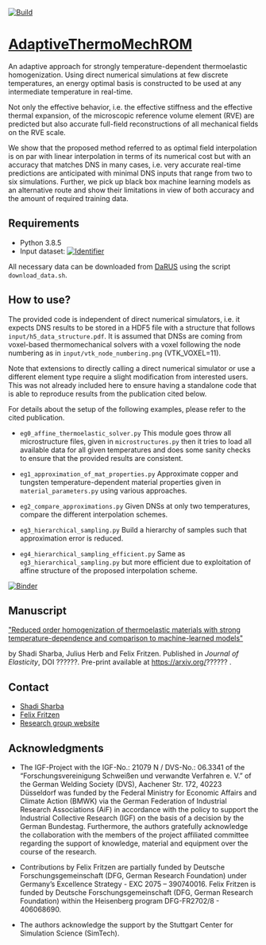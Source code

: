 <!--
https://docs.github.com/en/actions/quickstart
https://docs.github.com/en/actions/automating-builds-and-tests/building-and-testing-python
 -->
[![Build](https://github.com/DataAnalyticsEngineering/AdaptiveThermoMechROM/actions/workflows/github-actions.yml/badge.svg?branch=main)](https://github.com/DataAnalyticsEngineering/AdaptiveThermoMechROM/actions/workflows/github-actions.yml)

# [AdaptiveThermoMechROM](https://github.com/DataAnalyticsEngineering/AdaptiveThermoMechROM)

An adaptive approach for strongly temperature-dependent thermoelastic homogenization. Using direct numerical simulations at few
discrete temperatures, an energy optimal basis is constructed to be used at any intermediate temperature in real-time.

Not only the effective behavior, i.e. the effective stiffness and the effective thermal expansion, of the microscopic reference
volume element (RVE) are predicted but also accurate full-field reconstructions of all mechanical fields on the RVE scale.

We show that the proposed method referred to as optimal field interpolation is on par with linear interpolation in terms of its
numerical cost but with an accuracy that matches DNS in many cases, i.e. very accurate real-time predictions are anticipated with
minimal DNS inputs that range from two to six simulations. Further, we pick up black box machine learning models as an alternative
route and show their limitations in view of both accuracy and the amount of required training data.

## Requirements

- Python 3.8.5
- Input
  dataset: [![Identifier](https://img.shields.io/badge/doi-10.18419%2Fdarus--2822-d45815.svg)](https://doi.org/10.18419/darus-2822)

All necessary data can be downloaded from [DaRUS](https://darus.uni-stuttgart.de/) using the script `download_data.sh`.

## How to use?

The provided code is independent of direct numerical simulators, i.e. it expects DNS results to be stored in a HDF5 file with a
structure that follows `input/h5_data_structure.pdf`. It is assumed that DNSs are coming from voxel-based thermomechanical solvers
with a voxel following the node numbering as in `input/vtk_node_numbering.png` (VTK_VOXEL=11).

Note that extensions to directly calling a direct numerical simulator or use a different element type require a slight
modification from interested users. This was not already included here to ensure having a standalone code that is able to
reproduce results from the publication cited below.

For details about the setup of the following examples, please refer to the cited publication.

- `eg0_affine_thermoelastic_solver.py`
  This module goes throw all microstructure files, given in `microstructures.py` then it tries to load all available data for all
  given temperatures and does some sanity checks to ensure that the provided results are consistent.

- `eg1_approximation_of_mat_properties.py`
  Approximate copper and tungsten temperature-dependent material properties given in `material_parameters.py` using various
  approaches.

- `eg2_compare_approximations.py`
  Given DNSs at only two temperatures, compare the different interpolation schemes.

- `eg3_hierarchical_sampling.py`
  Build a hierarchy of samples such that approximation error is reduced.

- `eg4_hierarchical_sampling_efficient.py`
  Same as `eg3_hierarchical_sampling.py` but more efficient due to exploitation of affine structure of the proposed interpolation
  scheme.

<!-- https://mybinder.readthedocs.io/en/latest/using/config_files.html -->
[![Binder](https://mybinder.org/badge_logo.svg)](https://mybinder.org/v2/gh/DataAnalyticsEngineering/AdaptiveThermoMechROM/HEAD)

## Manuscript

["Reduced order homogenization of thermoelastic materials with strong temperature-dependence and comparison to machine-learned models"](https://??????)

by Shadi Sharba, Julius Herb and Felix Fritzen. Published in *Journal of Elasticity*, DOI ??????. Pre-print available
at https://arxiv.org/?????? .

## Contact

* [Shadi Sharba](mailto:shadi.sharba@mib.uni-stuttgart.de)
* [Felix Fritzen](mailto:fritzen@mib.uni-stuttgart.de)
* [Research group website](http://www.mib.uni-stuttgart.de/dae)

## Acknowledgments

- The IGF-Project with the IGF-No.: 21079 N / DVS-No.: 06.3341 of the “Forschungsvereinigung Schweißen und verwandte Verfahren e.
  V.” of the German Welding Society (DVS), Aachener Str. 172, 40223 Düsseldorf was funded by the Federal Ministry for Economic
  Affairs and Climate Action (BMWK) via the German Federation of Industrial Research Associations (AiF) in accordance with the
  policy to support the Industrial Collective Research (IGF) on the basis of a decision by the German Bundestag. Furthermore, the
  authors gratefully acknowledge the collaboration with the members of the project affiliated committee regarding the support of
  knowledge, material and equipment over the course of the research.

- Contributions by Felix Fritzen are partially funded by Deutsche Forschungsgemeinschaft (DFG, German Research Foundation) under
  Germany’s Excellence Strategy - EXC 2075 – 390740016. Felix Fritzen is funded by Deutsche Forschungsgemeinschaft (DFG, German
  Research Foundation) within the Heisenberg program DFG-FR2702/8 - 406068690.

- The authors acknowledge the support by the Stuttgart Center for Simulation Science (SimTech). 
